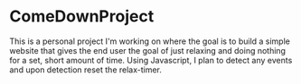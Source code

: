 # ComeDownProject

This is a personal project I'm working on where the goal is to build a simple website that gives the end user the goal of just relaxing and doing nothing for a set, short amount of time. 
Using Javascript, I plan to detect any events and upon detection reset the relax-timer.
